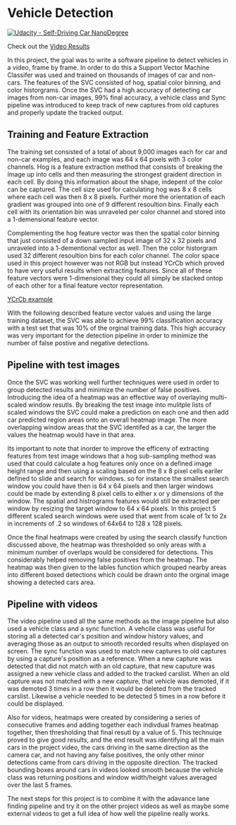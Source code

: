 # Vehicle Detection
[![Udacity - Self-Driving Car NanoDegree](https://s3.amazonaws.com/udacity-sdc/github/shield-carnd.svg)](http://www.udacity.com/drive)

Check out the [Video Results](https://www.youtube.com/watch?v=yWY3Y4pbDxs&feature=youtu.be)

In this project, the goal was to write a software pipeline to detect vehicles in a video, frame by frame. In order to do this a Support Vector Machine Classifer was used and trained on thousands of images of car and non-cars. The features of the SVC consisted of hog, spatial color binning, and color historgrams. Once the SVC had a high accuracy of detecting car images from non-car images, 99% final accuracy, a vehicle class and Sync pipeline was introduced to keep track of new captures from old captures and properly update the tracked output. 

## Training and Feature Extraction

The training set consisted of a total of about 9,000 images each for car and non-car examples, and each image was 64 x 64 pixels with 3 color channels. Hog is a feature extraction method that consists of breaking the image up into cells and then measuring the strongest graident direction in each cell. By doing this information about the shape, indepent of the color can be captured. The cell size used for calculating hog was 8 x 8 cells where each cell was then 8 x 8 pixels. Further more the orientation of each gradient was grouped into one of 9 different resoultion bins. Finally each cell with its orientation bin was unraveled per color channel and stored into a 1-demensional feature vector. 

Complementing the hog feature vector was then the spatial color binning that just consisted of a down sampled input image of 32 x 32 pixels and unraveled into a 1-dementional vector as well. Then the color historgram used 32 different resoultion bins for each color channel. The color space used in this project however was not RGB but instead YCrCb which proved to have very useful results when extracting features. Since all of these feature vectors were 1-dimensional they could all simply be stacked ontop of each other for a final feature vector representation.

[YCrCb example](https://www.google.com/search?q=YCbCr&rlz=1C1CHBD_enUS702US702&source=lnms&tbm=isch&sa=X&ved=0ahUKEwiMgpmdnpPSAhXDLmMKHaleBOcQ_AUICCgB&biw=1536&bih=806#tbm=isch&q=ycbcr+vs+rgb&imgrc=OQhfRMzOkJo7GM:)

With the following described feature vector values and using the large training dataset, the SVC was able to achieve 99% classification accuracy with a test set that was 10% of the orginal training data. This high accuracy was very important for the detection pipeline in order to minimize the number of false postive and negative detections.

## Pipeline with test images

Once the SVC was working well further techniques were used in order to group detected results and minimize the number of false positives. Introducing the idea of a heatmap was an effective way of overlaying multi-scaled window resutls. By breaking the test image into mulitple lists of scaled windows the SVC could make a prediction on each one and then add car predicted region areas onto an overall heatmap image. The more overlapping window areas that the SVC identifed as a car, the larger the values the heatmap would have in that area. 

Its important to note that inorder to improve the efficeny of extracting features from test image windows that a hog sub-sampling method was used that could calculate a hog features only once on a defined image height range and then using a scaling based on the 8 x 8 pixel cells eariler defined to slide and search for windows. so for instance the smallest search window you could have then is 64 x 64 pixels and then larger windows could be made by extending 8 pixel cells to either x or y dimensions of the window. The spatial and histrograms features would still be extracted per window by resizing the target window to 64 x 64 pixels. In this project 5 different scaled search windows were used that went from scale of 1x to 2x in increments of .2 so windows of 64x64 to 128 x 128 pixels. 

Once the final heatmaps were created by using the search classify function discussed above, the heatmap was thresholded so only areas with a minimum number of overlaps would be considered for detections. This considerably helped removing false positives from the heatmap. The heatmap was then given to the lables function which grouped nearby areas into different boxed detections which could be drawn onto the orginal image showing a detected cars area.

## Pipeline with videos

The video pipeline used all the same methods as the image pipeline but also used a vehicle class and a sync function. A vehcile class was useful for storing all a detected car's position and window history values, and averaging those as an output to smooth recorded results when displayed on screen. The sync function was used to match new captures to old captures by using a capture's position as a reference. When a new capture was detected that did not match with an old capture, that new caputure was assigned a new vehicle class and added to the tracked carslist. When an old capture was not matched with a new capture, that vehicle was demoted, if it was demoted 3 times in a row then it would be deleted from the tracked carslist. Likewise a vehicle needed to be detected 5 times in a row before it could be displayed. 

Also for videos, heatmaps were created by considering a series of consecutive frames and adding together each indivdual frames heatmap together, then thresholding that final resutl by a value of 5. This technuiqe proved to give good results, and the end result was identifying all the main cars in the project video, the cars driving in the same direction as the camera car, and not having any false positives, the only other minor detections came from cars driving in the opposite direction. The tracked bounding boxes around cars in videos looked smooth because the vehicle class was returning positions and window width/height values averaged over the last 5 frames.

The next steps for this project is to combine it with the adavance lane finding pipeline and try it on the other project videos as well as maybe some external videos to get a full idea of how well the pipeline really works.

